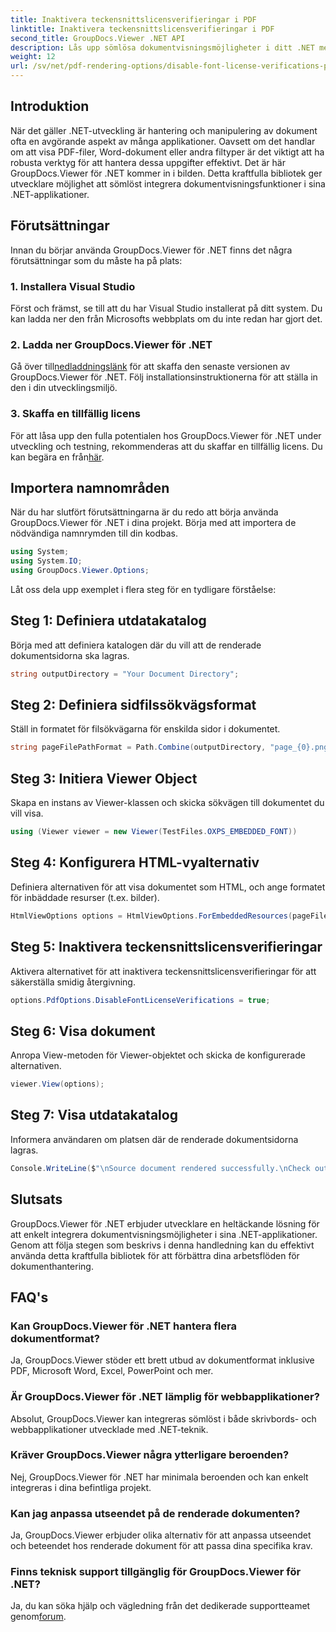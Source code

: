 ```yaml
---
title: Inaktivera teckensnittslicensverifieringar i PDF
linktitle: Inaktivera teckensnittslicensverifieringar i PDF
second_title: GroupDocs.Viewer .NET API
description: Lås upp sömlösa dokumentvisningsmöjligheter i ditt .NET med GroupDocs.Viewer för .NET. Integrera och anpassa dokumentåtergivningen enkelt med minimala beroenden.
weight: 12
url: /sv/net/pdf-rendering-options/disable-font-license-verifications-pdf/
---
```

## Introduktion
När det gäller .NET-utveckling är hantering och manipulering av dokument ofta en avgörande aspekt av många applikationer. Oavsett om det handlar om att visa PDF-filer, Word-dokument eller andra filtyper är det viktigt att ha robusta verktyg för att hantera dessa uppgifter effektivt. Det är här GroupDocs.Viewer för .NET kommer in i bilden. Detta kraftfulla bibliotek ger utvecklare möjlighet att sömlöst integrera dokumentvisningsfunktioner i sina .NET-applikationer.
## Förutsättningar
Innan du börjar använda GroupDocs.Viewer för .NET finns det några förutsättningar som du måste ha på plats:
### 1. Installera Visual Studio
Först och främst, se till att du har Visual Studio installerat på ditt system. Du kan ladda ner den från Microsofts webbplats om du inte redan har gjort det.
### 2. Ladda ner GroupDocs.Viewer för .NET
 Gå över till[nedladdningslänk](https://releases.groupdocs.com/viewer/net/) för att skaffa den senaste versionen av GroupDocs.Viewer för .NET. Följ installationsinstruktionerna för att ställa in den i din utvecklingsmiljö.
### 3. Skaffa en tillfällig licens
 För att låsa upp den fulla potentialen hos GroupDocs.Viewer för .NET under utveckling och testning, rekommenderas att du skaffar en tillfällig licens. Du kan begära en från[här](https://purchase.groupdocs.com/temporary-license/).

## Importera namnområden
När du har slutfört förutsättningarna är du redo att börja använda GroupDocs.Viewer för .NET i dina projekt. Börja med att importera de nödvändiga namnrymden till din kodbas.
```csharp
using System;
using System.IO;
using GroupDocs.Viewer.Options;
```

Låt oss dela upp exemplet i flera steg för en tydligare förståelse:
## Steg 1: Definiera utdatakatalog
Börja med att definiera katalogen där du vill att de renderade dokumentsidorna ska lagras.
```csharp
string outputDirectory = "Your Document Directory";
```
## Steg 2: Definiera sidfilssökvägsformat
Ställ in formatet för filsökvägarna för enskilda sidor i dokumentet.
```csharp
string pageFilePathFormat = Path.Combine(outputDirectory, "page_{0}.png");
```
## Steg 3: Initiera Viewer Object
Skapa en instans av Viewer-klassen och skicka sökvägen till dokumentet du vill visa.
```csharp
using (Viewer viewer = new Viewer(TestFiles.OXPS_EMBEDDED_FONT))
```
## Steg 4: Konfigurera HTML-vyalternativ
Definiera alternativen för att visa dokumentet som HTML, och ange formatet för inbäddade resurser (t.ex. bilder).
```csharp
HtmlViewOptions options = HtmlViewOptions.ForEmbeddedResources(pageFilePathFormat);
```
## Steg 5: Inaktivera teckensnittslicensverifieringar
Aktivera alternativet för att inaktivera teckensnittslicensverifieringar för att säkerställa smidig återgivning.
```csharp
options.PdfOptions.DisableFontLicenseVerifications = true;
```
## Steg 6: Visa dokument
Anropa View-metoden för Viewer-objektet och skicka de konfigurerade alternativen.
```csharp
viewer.View(options);
```
## Steg 7: Visa utdatakatalog
Informera användaren om platsen där de renderade dokumentsidorna lagras.
```csharp
Console.WriteLine($"\nSource document rendered successfully.\nCheck output in {outputDirectory}.");
```

## Slutsats
GroupDocs.Viewer för .NET erbjuder utvecklare en heltäckande lösning för att enkelt integrera dokumentvisningsmöjligheter i sina .NET-applikationer. Genom att följa stegen som beskrivs i denna handledning kan du effektivt använda detta kraftfulla bibliotek för att förbättra dina arbetsflöden för dokumenthantering.
## FAQ's
### Kan GroupDocs.Viewer för .NET hantera flera dokumentformat?
Ja, GroupDocs.Viewer stöder ett brett utbud av dokumentformat inklusive PDF, Microsoft Word, Excel, PowerPoint och mer.
### Är GroupDocs.Viewer för .NET lämplig för webbapplikationer?
Absolut, GroupDocs.Viewer kan integreras sömlöst i både skrivbords- och webbapplikationer utvecklade med .NET-teknik.
### Kräver GroupDocs.Viewer några ytterligare beroenden?
Nej, GroupDocs.Viewer för .NET har minimala beroenden och kan enkelt integreras i dina befintliga projekt.
### Kan jag anpassa utseendet på de renderade dokumenten?
Ja, GroupDocs.Viewer erbjuder olika alternativ för att anpassa utseendet och beteendet hos renderade dokument för att passa dina specifika krav.
### Finns teknisk support tillgänglig för GroupDocs.Viewer för .NET?
 Ja, du kan söka hjälp och vägledning från det dedikerade supportteamet genom[forum](https://forum.groupdocs.com/c/viewer/9).